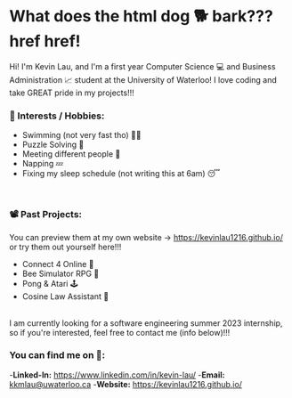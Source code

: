 # What does the html dog 🐕 bark??? href href! #

Hi! I'm Kevin Lau, and I'm a first year Computer Science 💻 and Business Administration 📈 student at the University of Waterloo! I love coding and take GREAT pride in my projects!!!

### 🤪 Interests / Hobbies: ###
- Swimming (not very fast tho) 🏊‍♂️
- Puzzle Solving 🧩
- Meeting different people 👯
- Napping 💤
- Fixing my sleep schedule (not writing this at 6am) 😴
<br>

### 📽️ Past Projects: ###
You can preview them at my own website -> https://kevinlau1216.github.io/ or try them out yourself here!!!
- Connect 4 Online 🎯
- Bee Simulator RPG 🐝
- Pong & Atari 🕹️
- Cosine Law Assistant 🧮
<br>
I am currently looking for a software engineering summer 2023 internship, so if you're interested, feel free to contact me (info below)!!!

### You can find me on 🔎: ###
-**Linked-In:** https://www.linkedin.com/in/kevin-lau/
-**Email:** kkmlau@uwaterloo.ca
-**Website:** https://kevinlau1216.github.io/

<!--
**KevinLau1216/KevinLau1216** is a ✨ _special_ ✨ repository because its `README.md` (this file) appears on your GitHub profile.

Here are some ideas to get you started:

- 🔭 I’m currently working on ...
- 🌱 I’m currently learning ...
- 👯 I’m looking to collaborate on ...
- 🤔 I’m looking for help with ...
- 💬 Ask me about ...
- 📫 How to reach me: ...
- 😄 Pronouns: ...
- ⚡ Fun fact: ...
-->
